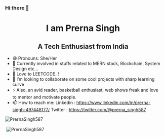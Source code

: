 ### Hi there 👋

<!--
**PrernaSingh587/PrernaSingh587** is a ✨ _special_ ✨ repository because its `README.md` (this file) appears on your GitHub profile.

Here are some ideas to get you started:

- 🔭 I’m currently working on ...
- 🌱 I’m currently learning ...
- 👯 I’m looking to collaborate on ...
- 🤔 I’m looking for help with ...
- 💬 Ask me about ...
- 📫 How to reach me: ...
- 😄 Pronouns: ...
- ⚡ Fun fact: ...
-->

<h1 align="center"> I am Prerna Singh </h1>
<h2 align="center">A Tech Enthusiast from India</h2>

- 😄 Pronouns: She/Her
- 🌱 Currently involved in stuffs related to MERN stack, Blockchain, System Design etc...
- 🔭 Love to LEETCODE..!
- 👯 I’m looking to collaborate on some cool projects with sharp learning curve
- ⚡ Also, an avid reader, basketball enthusiast, web shows freak and love to mentor and motivate people.
- 📫 How to reach me: 
    Linkedin : https://www.linkedin.com/in/prerna-singh-497448177/
    Twitter : https://twitter.com/@prerna_singh587

<p align="left"> <img src="https://komarev.com/ghpvc/?username=PrernaSingh587" alt="PrernaSingh587" /> </p>

<p>&nbsp;<img align="center" src="https://github-readme-stats.vercel.app/api?username=PrernaSingh587&show_icons=true" alt="PrernaSingh587" /></p>
